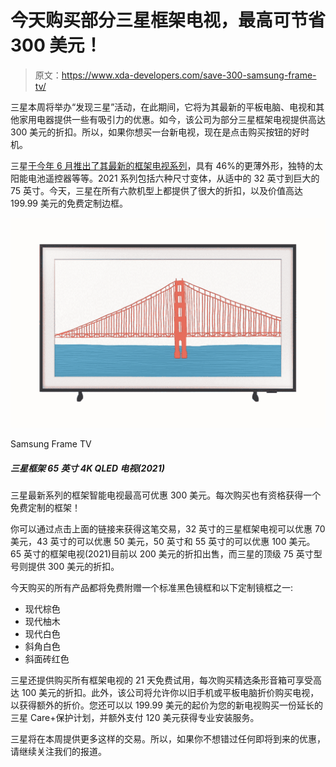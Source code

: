 # 今天购买部分三星框架电视，最高可节省 300 美元！

> 原文：<https://www.xda-developers.com/save-300-samsung-frame-tv/>

三星本周将举办“发现三星”活动，在此期间，它将为其最新的平板电脑、电视和其他家用电器提供一些有吸引力的优惠。如今，该公司为部分三星框架电视提供高达 300 美元的折扣。所以，如果你想买一台新电视，现在是点击购买按钮的好时机。

三星[于今年 6 月推出了其最新的框架电视系列](https://www.xda-developers.com/samsung-frame-tv-2021-launch-india/)，具有 46%的更薄外形，独特的太阳能电池遥控器等等。2021 系列包括六种尺寸变体，从适中的 32 英寸到巨大的 75 英寸。今天，三星在所有六款机型上都提供了很大的折扣，以及价值高达 199.99 美元的免费定制边框。

 <picture>![The Samsung Frame TV is one of the best-looking TVs that has a nice aesthetic to fit into the environment in your house. It's currently on sale with $300 off making it a great purchase if you're looking for a nice-looking TV.](img/6e34b3641a5eb15944836d0162f58eb8.png)</picture> 

Samsung Frame TV

##### 三星框架 65 英寸 4K QLED 电视(2021)

三星最新系列的框架智能电视最高可优惠 300 美元。每次购买也有资格获得一个免费定制的框架！

你可以通过点击上面的链接来获得这笔交易，32 英寸的三星框架电视可以优惠 70 美元，43 英寸的可以优惠 50 美元，50 英寸和 55 英寸的可以优惠 100 美元。65 英寸的框架电视(2021)目前以 200 美元的折扣出售，而三星的顶级 75 英寸型号则提供 300 美元的折扣。

今天购买的所有产品都将免费附赠一个标准黑色镜框和以下定制镜框之一:

*   现代棕色
*   现代柚木
*   现代白色
*   斜角白色
*   斜面砖红色

三星还提供购买所有框架电视的 21 天免费试用，每次购买精选条形音箱可享受高达 100 美元的折扣。此外，该公司将允许你以旧手机或平板电脑折价购买电视，以获得额外的折价。您还可以以 199.99 美元的起价为您的新电视购买一份延长的三星 Care+保护计划，并额外支付 120 美元获得专业安装服务。

三星将在本周提供更多这样的交易。所以，如果你不想错过任何即将到来的优惠，请继续关注我们的报道。